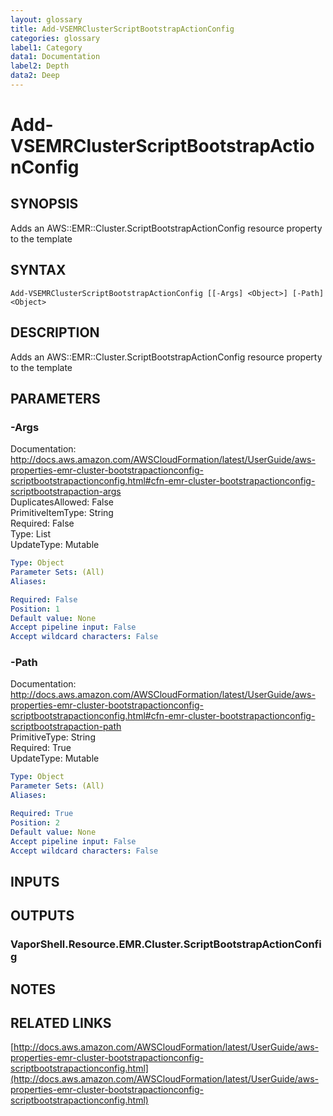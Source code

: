 ```yaml
---
layout: glossary
title: Add-VSEMRClusterScriptBootstrapActionConfig
categories: glossary
label1: Category
data1: Documentation
label2: Depth
data2: Deep
---
```


# Add-VSEMRClusterScriptBootstrapActionConfig

## SYNOPSIS
Adds an AWS::EMR::Cluster.ScriptBootstrapActionConfig resource property to the template

## SYNTAX

```
Add-VSEMRClusterScriptBootstrapActionConfig [[-Args] <Object>] [-Path] <Object>
```

## DESCRIPTION
Adds an AWS::EMR::Cluster.ScriptBootstrapActionConfig resource property to the template

## PARAMETERS

### -Args
Documentation: http://docs.aws.amazon.com/AWSCloudFormation/latest/UserGuide/aws-properties-emr-cluster-bootstrapactionconfig-scriptbootstrapactionconfig.html#cfn-emr-cluster-bootstrapactionconfig-scriptbootstrapaction-args    
DuplicatesAllowed: False    
PrimitiveItemType: String    
Required: False    
Type: List    
UpdateType: Mutable

```yaml
Type: Object
Parameter Sets: (All)
Aliases: 

Required: False
Position: 1
Default value: None
Accept pipeline input: False
Accept wildcard characters: False
```

### -Path
Documentation: http://docs.aws.amazon.com/AWSCloudFormation/latest/UserGuide/aws-properties-emr-cluster-bootstrapactionconfig-scriptbootstrapactionconfig.html#cfn-emr-cluster-bootstrapactionconfig-scriptbootstrapaction-path    
PrimitiveType: String    
Required: True    
UpdateType: Mutable

```yaml
Type: Object
Parameter Sets: (All)
Aliases: 

Required: True
Position: 2
Default value: None
Accept pipeline input: False
Accept wildcard characters: False
```

## INPUTS

## OUTPUTS

### VaporShell.Resource.EMR.Cluster.ScriptBootstrapActionConfig

## NOTES

## RELATED LINKS

[http://docs.aws.amazon.com/AWSCloudFormation/latest/UserGuide/aws-properties-emr-cluster-bootstrapactionconfig-scriptbootstrapactionconfig.html](http://docs.aws.amazon.com/AWSCloudFormation/latest/UserGuide/aws-properties-emr-cluster-bootstrapactionconfig-scriptbootstrapactionconfig.html)

